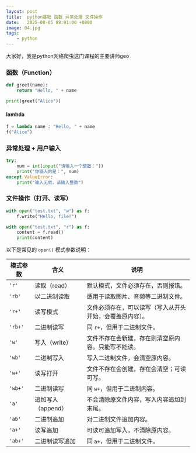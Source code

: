 ```yaml
---
layout: post
title:  python基础 函数 异常处理 文件操作
date:   2025-08-05 09:01:00 +0800
image: 04.jpg
tags: 
    - python
---
```


大家好，我是python网络爬虫这门课程的主要讲师geo

### 函数（Function）

```python
def greet(name):
    return "Hello, " + name

print(greet("Alice"))
```

#### lambda 

```py
f = lambda name : "Hello, " + name
f("Alice")
```

### 异常处理 + 用户输入

```python
try:
    num = int(input("请输入一个整数："))
    print("你输入的是：", num)
except ValueError:
    print("输入无效，请输入整数")
```

### 文件操作（打开、读写）

```python
with open("test.txt", "w") as f:
    f.write("Hello, file!")

with open("test.txt", "r") as f:
    content = f.read()
    print(content)
```

以下是常见的 `open()` 模式参数说明：

| 模式参数    | 含义           | 说明                           |
| ------- | ------------ | ---------------------------- |
| `'r'`   | 读取（read）     | 默认模式，文件必须存在，否则报错。            |
| `'rb'`  | 以二进制读取       | 适用于读取图片、音频等二进制文件。            |
| `'r+'`  | 读写模式         | 文件必须存在，可以读写（写入从开头开始，会覆盖原内容）。 |
| `'rb+'` | 二进制读写        | 同 `r+`，但用于二进制文件。             |
| `'w'`   | 写入（write）    | 文件不存在会新建，存在则清空原内容。只能写不能读。    |
| `'wb'`  | 二进制写入        | 写入二进制文件，会清空原内容。              |
| `'w+'`  | 读写打开         | 文件不存在会创建，存在会清空；可读可写。         |
| `'wb+'` | 二进制读写        | 同 `w+`，但用于二进制内容。             |
| `'a'`   | 追加写入（append） | 不会清除原文件内容，写入内容追加到末尾。         |
| `'ab'`  | 二进制追加        | 对二进制文件追加内容。                  |
| `'a+'`  | 读写追加         | 可读可追加写入，不清除原内容。              |
| `'ab+'` | 二进制读写追加      | 同 `a+`，但用于二进制文件。             |